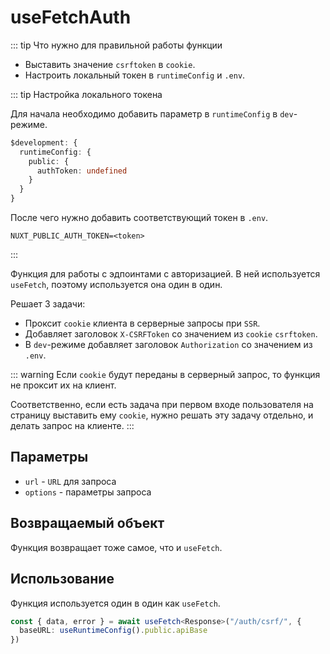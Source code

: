 # useFetchAuth

::: tip Что нужно для правильной работы функции

- Выставить значение `csrftoken` в `cookie`.
- Настроить локальный токен в `runtimeConfig` и `.env`.

::: tip Настройка локального токена

Для начала необходимо добавить параметр в `runtimeConfig` в `dev`-режиме.

```ts
$development: {
  runtimeConfig: {
    public: {
      authToken: undefined
    }
  }
}
```

После чего нужно добавить соответствующий токен в `.env`.

```.env
NUXT_PUBLIC_AUTH_TOKEN=<token>
```

:::

Функция для работы с эдпоинтами с авторизацией. В ней используется `useFetch`, поэтому используется она один в один.

Решает 3 задачи:

- Проксит `cookie` клиента в серверные запросы при `SSR`.
- Добавляет заголовок `X-CSRFToken` со значением из `cookie` `csrftoken`.
- В `dev`-режиме добавляет заголовок `Authorization` со значением из `.env`.

::: warning
Если `cookie` будут переданы в серверный запрос, то функция не проксит их на клиент.

Соответственно, если есть задача при первом входе пользователя на страницу выставить ему `cookie`, нужно решать эту задачу отдельно, и делать запрос на клиенте.
:::

## Параметры

- `url` - `URL` для запроса
- `options` - параметры запроса

## Возвращаемый объект

Функция возвращает тоже самое, что и `useFetch`.

## Использование

Функция используется один в один как `useFetch`.

```ts
const { data, error } = await useFetch<Response>("/auth/csrf/", {
  baseURL: useRuntimeConfig().public.apiBase
})
```
